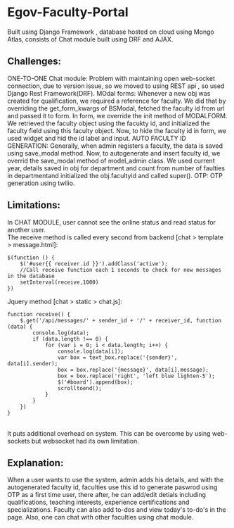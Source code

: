 # Egov-Faculty-Portal
Built using Django Framework , database hosted on cloud using Mongo Atlas, consists of Chat module built using DRF and AJAX.


## Challenges: 
ONE-TO-ONE Chat module: Problem with maintaining open web-socket connection, due to version issue, so we moved to using REST api , so used Django Rest Framework(DRF). MOdal forms: Whenever a new obj was created for qualification, we required a reference for faculty. We did that by overriding the get_form_kwargs of BSModal, fetched the faculty id from url and passed it to form. In form, we override the init method of MODALFORM. We retrieved the faculty object using the facukty id, and initialized the faculty field using this faculty object. Now, to hide the faculty id in form, we used widget and hid the id label and input. AUTO FACULTY ID GENERATION: Generally, when admin registers a faculty, the data is saved using save_modal method. Now, to autogenerate and insert faculty id, we overrid the save_modal method of model_admin class. We used current year, details saved in obj for department and count from number of faulties in departmentand initialized the obj.facultyid and called super(). OTP: OTP generation using twilio.

## Limitations:
In CHAT MODULE, user cannot see the online status and read status for another user. <br />
The receive method is called every second from backend [chat > template > message.html]:
```
$(function () {
    $('#user{{ receiver.id }}').addClass('active');
    //Call receive function each 1 seconds to check for new messages in the database
    setInterval(receive,1000)
})
```
Jquery method [chat > static > chat.js]: 
```
function receive() {
    $.get('/api/messages/' + sender_id + '/' + receiver_id, function (data) {
        console.log(data);
        if (data.length !== 0) {
            for (var i = 0; i < data.length; i++) {
                console.log(data[i]);
                var box = text_box.replace('{sender}', data[i].sender);
                box = box.replace('{message}', data[i].message);
                box = box.replace('right', 'left blue lighten-5');
                $('#board').append(box);
                scrolltoend();
            }
        }
    })
}
```
<br />
It puts additional overhead on system. This can be overcome by using web-sockets but websocket had its own limitation.

## Explanation:
When a user wants to use the system, admin adds his details, and with the autogenerated faculty id, faculties use this id to generate paswrod using OTP as a first time user, there after, he can add/edit detials including qualifications, teaching interests, experience certifications and specializations. Faculty can also add to-dos and view today's to-do's in the page. Also, one can chat with other faculties using chat module.


